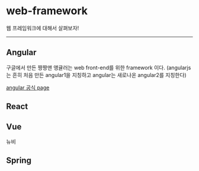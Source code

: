 # web-framework
웹 프레임워크에 대해서 살펴보자!

* * *

## Angular

구글에서 만든 짱짱맨 앵귤러는 web front-end를 위한 framework 이다.
(angularjs는 흔히 처음 만든 angular1을 지칭하고 angular는 새로나온 angular2를 지칭한다)

[angular 공식 page](https://angular.io)


## React

## Vue
뉴비

## Spring
